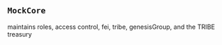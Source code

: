 ## `MockCore`

maintains roles, access control, fei, tribe, genesisGroup, and the TRIBE treasury







